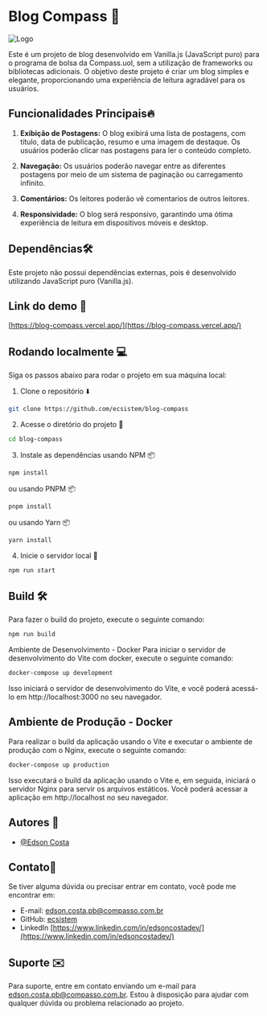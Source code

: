 # Blog Compass 🚀

![Logo](https://i.ibb.co/341CwqD/home.png)

Este é um projeto de blog desenvolvido em Vanilla.js (JavaScript puro) para o programa de bolsa da Compass.uol, sem a utilização de frameworks ou bibliotecas adicionais. O objetivo deste projeto é criar um blog simples e elegante, proporcionando uma experiência de leitura agradável para os usuários.

## Funcionalidades Principais🔥

1. **Exibição de Postagens:** O blog exibirá uma lista de postagens, com título, data de publicação, resumo e uma imagem de destaque. Os usuários poderão clicar nas postagens para ler o conteúdo completo.

2. **Navegação:** Os usuários poderão navegar entre as diferentes postagens por meio de um sistema de paginação ou carregamento infinito.

3. **Comentários:** Os leitores poderão vê comentarios de outros leitores.

4. **Responsividade:** O blog será responsivo, garantindo uma ótima experiência de leitura em dispositivos móveis e desktop.

## Dependências🛠️

Este projeto não possui dependências externas, pois é desenvolvido utilizando JavaScript puro (Vanilla.js).

## Link do demo 🚀

[https://blog-compass.vercel.app/](https://blog-compass.vercel.app/)

## Rodando localmente 💻

Siga os passos abaixo para rodar o projeto em sua máquina local:

1. Clone o repositório ⬇️

```bash
git clone https://github.com/ecsistem/blog-compass
```

2. Acesse o diretório do projeto 📂

```bash
cd blog-compass
```

3. Instale as dependências usando NPM 📦

```bash
npm install
```

ou usando PNPM 📦

```bash
pnpm install
```

ou usando Yarn 📦

```bash
yarn install
```

4. Inicie o servidor local 🚀

```bash
npm run start
```

## Build 🛠️

Para fazer o build do projeto, execute o seguinte comando:

```bash
npm run build
```

Ambiente de Desenvolvimento - Docker
Para iniciar o servidor de desenvolvimento do Vite com docker, execute o seguinte comando:

```bash
docker-compose up development
```
Isso iniciará o servidor de desenvolvimento do Vite, e você poderá acessá-lo em http://localhost:3000 no seu navegador.

## Ambiente de Produção - Docker
Para realizar o build da aplicação usando o Vite e executar o ambiente de produção com o Nginx, execute o seguinte comando:

```bash
docker-compose up production
```
Isso executará o build da aplicação usando o Vite e, em seguida, iniciará o servidor Nginx para servir os arquivos estáticos. Você poderá acessar a aplicação em http://localhost no seu navegador.

## Autores 👤
- [@Edson Costa](https://www.github.com/ecsistem)

## Contato📱

Se tiver alguma dúvida ou precisar entrar em contato, você pode me encontrar em:
- E-mail: edson.costa.pb@compasso.com.br
- GitHub: [ecsistem](https://github.com/ecsistem)
- LinkedIn [https://www.linkedin.com/in/edsoncostadev/](https://www.linkedin.com/in/edsoncostadev/)

## Suporte ✉️

Para suporte, entre em contato enviando um e-mail para edson.costa.pb@compasso.com.br. Estou à disposição para ajudar com qualquer dúvida ou problema relacionado ao projeto.